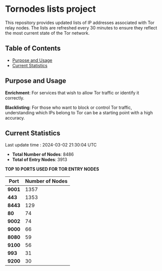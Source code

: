 # Tornodes lists project

This repository provides updated lists of IP addresses associated with Tor relay nodes. The lists are refreshed every 30 minutes to ensure they reflect the most current state of the Tor network.

## Table of Contents

- [Purpose and Usage](#purpose-and-usage)
- [Current Statistics](#current-statistics)


## Purpose and Usage

**Enrichment**: For services that wish to allow Tor traffic or identify it correctly.

**Blacklisting**: For those who want to block or control Tor traffic, understanding which IPs belong to Tor can be a starting point with a high accuracy.

## Current Statistics

Last update time : 2024-03-02 21:30:04 UTC

- **Total Number of Nodes**: 8486
- **Total of Entry Nodes**: 3913

**TOP 10 PORTS USED FOR TOR ENTRY NODES**

| **Port** | **Number of Nodes** |
|------|-----------------|
| **9001**   | 1357  |
| **443**   | 1353  |
| **8443**   | 129  |
| **80**   | 74  |
| **9002**   | 74  |
| **9000**   | 66  |
| **8080**   | 59  |
| **9100**   | 56  |
| **993**   | 31  |
| **9200**   | 30  |

